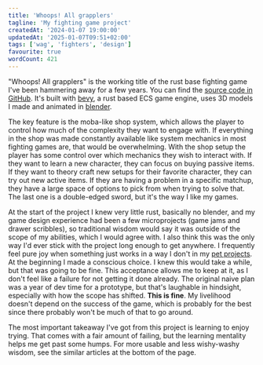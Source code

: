 ```yaml
---
title: 'Whoops! All grapplers'
tagline: 'My fighting game project'
createdAt: '2024-01-07 19:00:00'
updatedAt: '2025-01-07T09:51+02:00'
tags: ['wag', 'fighters', 'design']
favourite: true
wordCount: 421
---
```


"Whoops! All grapplers" is the working title of the rust base fighting game I've
been hammering away for a few years. You can find the [source code in
GitHub](https://github.com/haihala/whoops-all-grapplers). It's built with
[bevy](https://bevyengine.org/), a rust based ECS game engine, uses 3D models I
made and animated in [blender](https://www.blender.org/).

The key feature is the moba-like shop system, which allows the player to control
how much of the complexity they want to engage with. If everything in the shop
was made constantly available like system mechanics in most fighting games are,
that would be overwhelming. With the shop setup the player has some control over
which mechanics they wish to interact with. If they want to learn a new
character, they can focus on buying passive items. If they want to theory craft
new setups for their favorite character, they can try out new active items. If
they are having a problem in a specific matchup, they have a large space of
options to pick from when trying to solve that. The last one is a double-edged
sword, but it's the way I like my games.

At the start of the project I knew very little rust, basically no blender, and
my game design experience had been a few microprojects (game jams and drawer
scribbles), so traditional wisdom would say it was outside of the scope of my
abilities, which I would agree with. I also think this was the only way I'd ever
stick with the project long enough to get anywhere. I frequently feel pure joy
when something just works in a way I don't in my [pet
projects](/blog/intro-to-pet-projects). At the beginning I made a conscious
choice. I knew this would take a while, but that was going to be fine. This
acceptance allows me to keep at it, as I don't feel like a failure for not
getting it done already. The original naive plan was a year of dev time for a
prototype, but that's laughable in hindsight, especially with how the scope has
shifted. **This is fine**. My livelihood doesn't depend on the success of the
game, which is probably for the best since there probably won't be much of that
to go around.

The most important takeaway I've got from this project is learning to enjoy trying.
That comes with a fair amount of failing, but the learning mentality helps me get
past some humps. For more usable and less wishy-washy wisdom, see the similar
articles at the bottom of the page.
